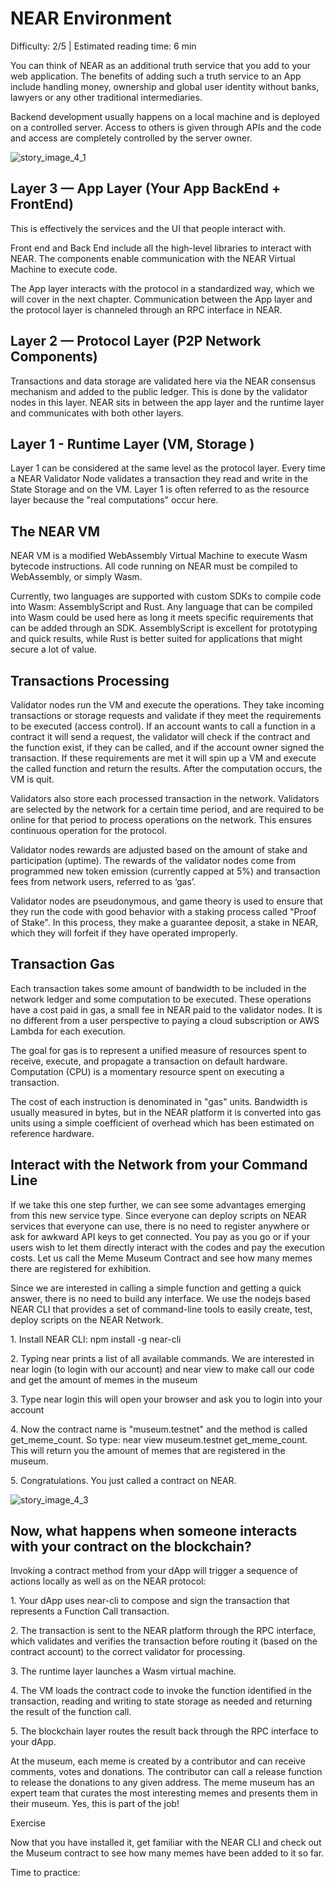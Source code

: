 # NEAR Environment

<Difficulty> Difficulty: 2/5 | Estimated reading time: 6 min </Difficulty>

<Spacer />

You can think of NEAR as an additional truth service that you add to your web application.
The benefits of adding such a truth service to an App include handling money, ownership and global user identity without banks, lawyers or any other traditional intermediaries.

Backend development usually happens on a local machine and is deployed on a controlled server. Access to others is given through APIs and the code and access are completely controlled by the server owner.

<ImageContainer>
    <img alt="story_image_4_1" src="/images/chap_4_1.png">
</ImageContainer>

## Layer 3 — App Layer (Your App BackEnd + FrontEnd)

This is effectively the services and the UI that people interact with.

Front end and Back End include all the high-level libraries to interact with NEAR. The components enable communication with the NEAR Virtual Machine to execute code.

The App layer interacts with the protocol in a standardized way, which we will cover in the next chapter. Communication between the App layer and the protocol layer is channeled through an RPC interface in NEAR.

## Layer 2 — Protocol Layer (P2P Network Components)

Transactions and data storage are validated here via the NEAR consensus mechanism and added to the public ledger. This is done by the validator nodes in this layer. NEAR sits in between the app layer and the runtime layer and communicates with both other layers.

## Layer 1 - Runtime Layer (VM, Storage )

Layer 1 can be considered at the same level as the protocol layer. Every time a NEAR Validator Node validates a transaction they read and write in the State Storage and on the VM. Layer 1 is often referred to as the resource layer because the "real computations" occur here.

## The NEAR VM

NEAR VM is a modified WebAssembly Virtual Machine to execute Wasm bytecode instructions. All code running on NEAR must be compiled to WebAssembly, or simply Wasm.

Currently, two languages are supported with custom SDKs to compile code into Wasm: AssemblyScript and Rust. Any language that can be compiled into Wasm could be used here as long it meets specific requirements that can be added through an SDK. AssemblyScript is excellent for prototyping and quick results, while Rust is better suited for applications that might secure a lot of value.

## Transactions Processing

Validator nodes run the VM and execute the operations. They take incoming transactions or storage requests and validate if they meet the requirements to be executed (access control). If an account wants to call a function in a contract it will send a request, the validator will check if the contract and the function exist, if they can be called, and if the account owner signed the transaction. If these requirements are met it will spin up a VM and execute the called function and return the results. After the computation occurs, the VM is quit.

Validators also store each processed transaction in the network. Validators are selected by the network for a certain time period, and are required to be online for that period to process operations on the network. This ensures continuous operation for the protocol.

Validator nodes rewards are adjusted based on the amount of stake and participation (uptime). The rewards of the validator nodes come from programmed new token emission (currently capped at 5%) and transaction fees from network users, referred to as ‘gas’.

Validator nodes are pseudonymous, and game theory is used to ensure that they run the code with good behavior with a staking process called "Proof of Stake". In this process, they make a guarantee deposit, a stake in NEAR, which they will forfeit if they have operated improperly.

## Transaction Gas

Each transaction takes some amount of bandwidth to be included in the network ledger and some computation to be executed. These operations have a cost paid in gas, a small fee in NEAR paid to the validator nodes. It is no different from a user perspective to paying a cloud subscription or AWS Lambda for each execution.

The goal for gas is to represent a unified measure of resources spent to receive, execute, and propagate a transaction on default hardware. Computation (CPU) is a momentary resource spent on executing a transaction.

The cost of each instruction is denominated in "gas" units. Bandwidth is usually measured in bytes, but in the NEAR platform it is converted into gas units using a simple coefficient of overhead which has been estimated on reference hardware.

<Spacer />

## Interact with the Network from your Command Line

If we take this one step further, we can see some advantages emerging from this new service type. Since everyone can deploy scripts on NEAR services that everyone can use, there is no need to register anywhere or ask for awkward API keys to get connected. You pay as you go or if your users wish to let them directly interact with the codes and pay the execution costs.
Let us call the Meme Museum Contract and see how many memes there are registered for exhibition.

Since we are interested in calling a simple function and getting a quick answer, there is no need to build any interface. We use the nodejs based NEAR CLI that provides a set of command-line tools to easily create, test, deploy scripts on the NEAR Network.


1\. Install NEAR CLI: <AnimatedCode>npm install -g near-cli</AnimatedCode> 

2\. Typing <AnimatedCode>near</AnimatedCode> prints a list of all available commands. We are interested in near login (to login with our account) and near view to make call our code and get the amount of memes in the museum 

3\. Type <AnimatedCode>near login</AnimatedCode> this will open your browser and ask you to login into your account 

4\. Now the contract name is "museum.testnet" and the method is called get_meme_count. So type: <AnimatedCode>near view museum.testnet get_meme_count</AnimatedCode>. This will return you the amount of memes that are registered in the museum. 

5\. Congratulations. You just called a contract on NEAR.

 <ImageContainer>
     <img alt="story_image_4_3" src="/images/chap_4_3.png">
 </ImageContainer>

<Spacer />

## Now, what happens when someone interacts with your contract on the blockchain?

Invoking a contract method from your dApp will trigger a sequence of actions locally as well as on the NEAR protocol:

1\. Your dApp uses near-cli to compose and sign the transaction that represents a Function Call transaction. 

2\. The transaction is sent to the NEAR platform through the RPC interface, which validates and verifies the transaction before routing it (based on the contract account) to the correct validator for processing. 

3\. The runtime layer launches a Wasm virtual machine. 

4\. The VM loads the contract code to invoke the function identified in the transaction, reading and writing to state storage as needed and returning the result of the function call. 

5\. The blockchain layer routes the result back through the RPC interface to your dApp.

<Spacer />

<BackgroundContainer>
<p>
At the museum, each meme is created by a contributor and can receive comments, votes and donations. The contributor can call a release function to release the donations to any given address. The meme museum has an expert team that curates the most interesting memes and presents them in their museum. Yes, this is part of the job!
</p>
</BackgroundContainer>

<Spacer />

<BackgroundContainer>

<div class="exerciseTitle">Exercise</div>

Now that you have installed it, get familiar with the NEAR CLI and check out the Museum contract to see how many memes have been added to it so far.

</BackgroundContainer>

<Spacer />

<SubTitleMobile>Time to practice:</SubTitleMobile>

<!-- <FormWrapper>
    <Input placeholder="Placeholder" type="text"/>
    <Button text="Submit" color="primary" invertIcon />
</FormWrapper> -->
